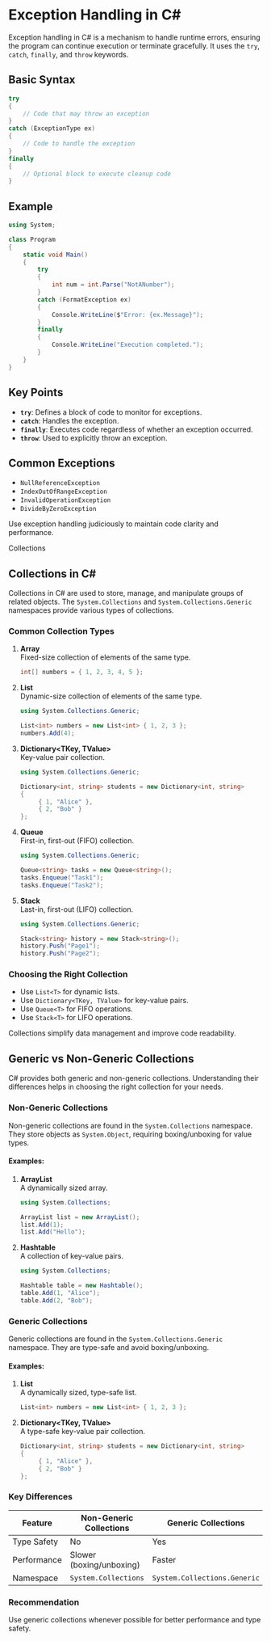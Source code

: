 # Exception Handling in C#

Exception handling in C# is a mechanism to handle runtime errors, ensuring the program can continue execution or terminate gracefully. It uses the `try`, `catch`, `finally`, and `throw` keywords.

## Basic Syntax

```csharp
try
{
    // Code that may throw an exception
}
catch (ExceptionType ex)
{
    // Code to handle the exception
}
finally
{
    // Optional block to execute cleanup code
}
```

## Example

```csharp
using System;

class Program
{
    static void Main()
    {
        try
        {
            int num = int.Parse("NotANumber");
        }
        catch (FormatException ex)
        {
            Console.WriteLine($"Error: {ex.Message}");
        }
        finally
        {
            Console.WriteLine("Execution completed.");
        }
    }
}
```

## Key Points
- **`try`**: Defines a block of code to monitor for exceptions.
- **`catch`**: Handles the exception.
- **`finally`**: Executes code regardless of whether an exception occurred.
- **`throw`**: Used to explicitly throw an exception.

## Common Exceptions
- `NullReferenceException`
- `IndexOutOfRangeException`
- `InvalidOperationException`
- `DivideByZeroException`

Use exception handling judiciously to maintain code clarity and performance.


Collections

## Collections in C#

Collections in C# are used to store, manage, and manipulate groups of related objects. The `System.Collections` and `System.Collections.Generic` namespaces provide various types of collections.

### Common Collection Types

1. **Array**  
    Fixed-size collection of elements of the same type.
    ```csharp
    int[] numbers = { 1, 2, 3, 4, 5 };
    ```

2. **List<T>**  
    Dynamic-size collection of elements of the same type.
    ```csharp
    using System.Collections.Generic;

    List<int> numbers = new List<int> { 1, 2, 3 };
    numbers.Add(4);
    ```

3. **Dictionary<TKey, TValue>**  
    Key-value pair collection.
    ```csharp
    using System.Collections.Generic;

    Dictionary<int, string> students = new Dictionary<int, string>
    {
         { 1, "Alice" },
         { 2, "Bob" }
    };
    ```

4. **Queue<T>**  
    First-in, first-out (FIFO) collection.
    ```csharp
    using System.Collections.Generic;

    Queue<string> tasks = new Queue<string>();
    tasks.Enqueue("Task1");
    tasks.Enqueue("Task2");
    ```

5. **Stack<T>**  
    Last-in, first-out (LIFO) collection.
    ```csharp
    using System.Collections.Generic;

    Stack<string> history = new Stack<string>();
    history.Push("Page1");
    history.Push("Page2");
    ```

### Choosing the Right Collection
- Use `List<T>` for dynamic lists.
- Use `Dictionary<TKey, TValue>` for key-value pairs.
- Use `Queue<T>` for FIFO operations.
- Use `Stack<T>` for LIFO operations.

Collections simplify data management and improve code readability.

## Generic vs Non-Generic Collections

C# provides both generic and non-generic collections. Understanding their differences helps in choosing the right collection for your needs.

### Non-Generic Collections
Non-generic collections are found in the `System.Collections` namespace. They store objects as `System.Object`, requiring boxing/unboxing for value types.

#### Examples:
1. **ArrayList**  
    A dynamically sized array.
    ```csharp
    using System.Collections;

    ArrayList list = new ArrayList();
    list.Add(1);
    list.Add("Hello");
    ```

2. **Hashtable**  
    A collection of key-value pairs.
    ```csharp
    using System.Collections;

    Hashtable table = new Hashtable();
    table.Add(1, "Alice");
    table.Add(2, "Bob");
    ```

### Generic Collections
Generic collections are found in the `System.Collections.Generic` namespace. They are type-safe and avoid boxing/unboxing.

#### Examples:
1. **List<T>**  
    A dynamically sized, type-safe list.
    ```csharp
    List<int> numbers = new List<int> { 1, 2, 3 };
    ```

2. **Dictionary<TKey, TValue>**  
    A type-safe key-value pair collection.
    ```csharp
    Dictionary<int, string> students = new Dictionary<int, string>
    {
         { 1, "Alice" },
         { 2, "Bob" }
    };
    ```

### Key Differences
| Feature               | Non-Generic Collections | Generic Collections      |
|-----------------------|-------------------------|--------------------------|
| Type Safety           | No                      | Yes                      |
| Performance           | Slower (boxing/unboxing)| Faster                   |
| Namespace             | `System.Collections`    | `System.Collections.Generic` |

### Recommendation
Use generic collections whenever possible for better performance and type safety.

